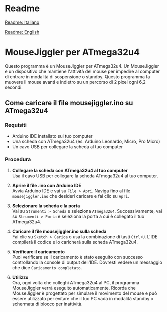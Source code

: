 # Readme

[Readme: Italiano](./README_IT.md)

[Readme: English](./README.md)

# MouseJiggler per ATmega32u4

Questo programma è un MouseJiggler per ATmega32u4. Un MouseJiggler è un dispositivo che mantiene l'attività del mouse per impedire al computer di entrare in modalità di sospensione o standby. Questo programma fa muovere il mouse avanti e indietro su un percorso di 2 pixel ogni 6,2 secondi.

## Come caricare il file mousejiggler.ino su ATmega32u4

### Requisiti

- Arduino IDE installato sul tuo computer
- Una scheda con ATmega32u4 (es. Arduino Leonardo, Micro, Pro Micro)
- Un cavo USB per collegare la scheda al tuo computer

### Procedura

1. **Collegare la scheda con ATmega32u4 al tuo computer**  
   Usa il cavo USB per collegare la scheda ATmega32u4 al tuo computer.

2. **Aprire il file .ino con Arduino IDE**  
   Avvia Arduino IDE e vai su `File > Apri`. Naviga fino al file `mousejiggler.ino` che desideri caricare e fai clic su `Apri`.

3. **Selezionare la scheda e la porta**  
   Vai su `Strumenti > Scheda` e seleziona `ATmega32u4`. Successivamente, vai su `Strumenti > Porta` e seleziona la porta a cui è collegato il tuo ATmega32u4.

4. **Caricare il file mousejiggler.ino sulla scheda**  
   Fai clic su `Sketch > Carica` o usa la combinazione di tasti `Ctrl+U`. L'IDE compilerà il codice e lo caricherà sulla scheda ATmega32u4.

5. **Verificare il caricamento**  
   Puoi verificare se il caricamento è stato eseguito con successo controllando la console di output dell'IDE. Dovresti vedere un messaggio che dice `Caricamento completato`.

6. **Utilizzo**  
   Ora, ogni volta che colleghi ATmega32u4 al PC, il programma MouseJiggler verrà eseguito automaticamente. Ricorda che MouseJiggler è progettato per simulare il movimento del mouse e può essere utilizzato per evitare che il tuo PC vada in modalità standby o schermata di blocco per inattività.


